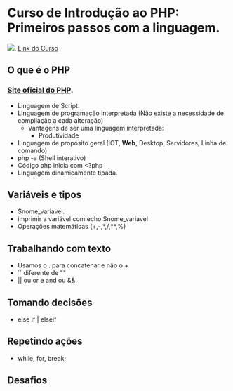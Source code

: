# Curso de Introdução ao PHP: Primeiros passos com a linguagem.
![](https://www.alura.com.br/assets/api/share/curso-php-primeiros-passos.png).
[Link do Curso](https://cursos.alura.com.br/course/php-primeiros-passos)

## O que é o PHP
### [Site oficial do PHP](https://php.net/).
* Linguagem de Script.
* Linguagem de programação interpretada (Não existe a necessidade de compilação a cada alteração)
  * Vantagens de ser uma linguagem interpretada:
    * Produtividade
* Linguagem de propósito geral (IOT, **Web**, Desktop, Servidores, Linha de comando)
* php -a (Shell interativo)
* Código php inicia com <?php
* Linguagem dinamicamente tipada.

## Variáveis e tipos
* $nome_variavel.
* imprimir a variável com echo $nome_variavel
* Operações matemáticas (+,-,*,/,**,%)

## Trabalhando com texto
* Usamos o . para concatenar e não o +
* ´´ diferente de ""
* || ou or e and ou &&

## Tomando decisões
* else if | elseif

## Repetindo ações
* while, for, break;

## Desafios






